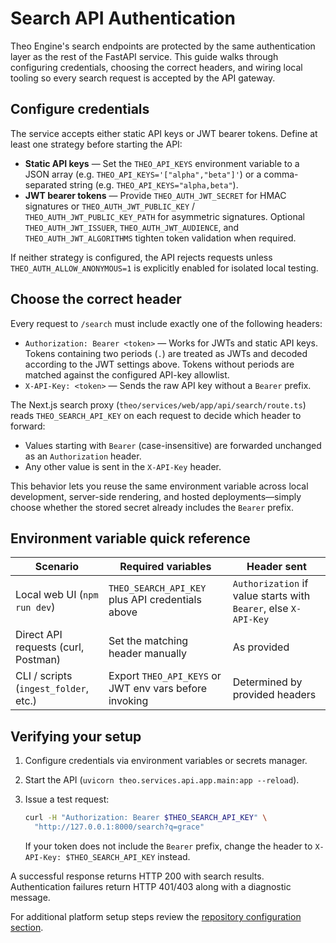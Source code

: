 # Search API Authentication

Theo Engine's search endpoints are protected by the same authentication layer as the rest of the FastAPI service. This guide walks through configuring credentials, choosing the correct headers, and wiring local tooling so every search request is accepted by the API gateway.

## Configure credentials

The service accepts either static API keys or JWT bearer tokens. Define at least one strategy before starting the API:

- **Static API keys** &mdash; Set the `THEO_API_KEYS` environment variable to a JSON array (e.g. `THEO_API_KEYS='["alpha","beta"]'`) or a comma-separated string (e.g. `THEO_API_KEYS="alpha,beta"`).
- **JWT bearer tokens** &mdash; Provide `THEO_AUTH_JWT_SECRET` for HMAC signatures or `THEO_AUTH_JWT_PUBLIC_KEY` / `THEO_AUTH_JWT_PUBLIC_KEY_PATH` for asymmetric signatures. Optional `THEO_AUTH_JWT_ISSUER`, `THEO_AUTH_JWT_AUDIENCE`, and `THEO_AUTH_JWT_ALGORITHMS` tighten token validation when required.

If neither strategy is configured, the API rejects requests unless `THEO_AUTH_ALLOW_ANONYMOUS=1` is explicitly enabled for isolated local testing.

## Choose the correct header

Every request to `/search` must include exactly one of the following headers:

- `Authorization: Bearer <token>` &mdash; Works for JWTs and static API keys. Tokens containing two periods (`.`) are treated as JWTs and decoded according to the JWT settings above. Tokens without periods are matched against the configured API-key allowlist.
- `X-API-Key: <token>` &mdash; Sends the raw API key without a `Bearer` prefix.

The Next.js search proxy (`theo/services/web/app/api/search/route.ts`) reads `THEO_SEARCH_API_KEY` on each request to decide which header to forward:

- Values starting with `Bearer` (case-insensitive) are forwarded unchanged as an `Authorization` header.
- Any other value is sent in the `X-API-Key` header.

This behavior lets you reuse the same environment variable across local development, server-side rendering, and hosted deployments—simply choose whether the stored secret already includes the `Bearer` prefix.

## Environment variable quick reference

| Scenario | Required variables | Header sent |
| --- | --- | --- |
| Local web UI (`npm run dev`) | `THEO_SEARCH_API_KEY` plus API credentials above | `Authorization` if value starts with `Bearer`, else `X-API-Key` |
| Direct API requests (curl, Postman) | Set the matching header manually | As provided |
| CLI / scripts (`ingest_folder`, etc.) | Export `THEO_API_KEYS` or JWT env vars before invoking | Determined by provided headers |

## Verifying your setup

1. Configure credentials via environment variables or secrets manager.
2. Start the API (`uvicorn theo.services.api.app.main:app --reload`).
3. Issue a test request:

   ```bash
   curl -H "Authorization: Bearer $THEO_SEARCH_API_KEY" \
     "http://127.0.0.1:8000/search?q=grace"
   ```

   If your token does not include the `Bearer` prefix, change the header to `X-API-Key: $THEO_SEARCH_API_KEY` instead.

A successful response returns HTTP 200 with search results. Authentication failures return HTTP 401/403 along with a diagnostic message.

For additional platform setup steps review the [repository configuration section](../README.md#configuration).
